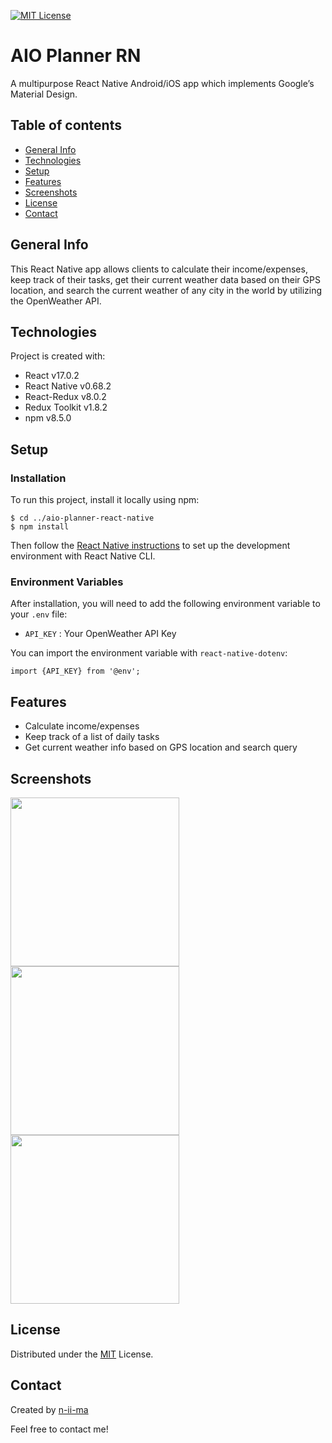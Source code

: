 [![MIT License](https://img.shields.io/badge/License-MIT-blue)](https://opensource.org/licenses/MIT)

# AIO Planner RN

A multipurpose React Native Android/iOS app which implements Google’s Material Design.

## Table of contents
+ [General Info](#general-info)
+ [Technologies](#technologies)
+ [Setup](#setup)
+ [Features](#features)
+ [Screenshots](#screenshots)
+ [License](#license)
+ [Contact](#contact)

## General Info
This React Native app allows clients to calculate their income/expenses, keep track of their tasks, get their current weather data based on their GPS location, and search the current weather of any city in the world by utilizing the OpenWeather API.

## Technologies
Project is created with:
+ React v17.0.2
+ React Native v0.68.2
+ React-Redux v8.0.2
+ Redux Toolkit v1.8.2
+ npm v8.5.0

## Setup

### Installation
To run this project, install it locally using npm:
```
$ cd ../aio-planner-react-native
$ npm install
```

Then follow the [React Native instructions](https://reactnative.dev/docs/environment-setup) to set up the development environment with React Native CLI.

### Environment Variables
After installation, you will need to add the following environment variable to your `.env` file:

- `API_KEY` : Your OpenWeather API Key

You can import the environment variable with `react-native-dotenv`:
```
import {API_KEY} from '@env';
```

## Features
- Calculate income/expenses
- Keep track of a list of daily tasks
- Get current weather info based on GPS location and search query

## Screenshots
<p float="left">
  <img src="https://user-images.githubusercontent.com/88039431/173394747-a2d29232-33a8-47cb-82b8-92ac577837bb.png" width="270" />
  <img src="https://user-images.githubusercontent.com/88039431/173394769-4e1f9485-8ad5-4a23-8c58-98382ea965e6.png" width="270" />
  <img src="https://user-images.githubusercontent.com/88039431/173394836-66203f14-23f5-4fbc-a9d9-f6b71eb833a8.png" width="270" />
</p>

## License
Distributed under the [MIT](https://opensource.org/licenses/MIT) License.

## Contact
Created by [n-ii-ma](https://github.com/n-ii-ma)

Feel free to contact me!
